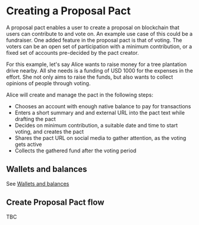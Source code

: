 # Creating a Proposal Pact

A proposal pact enables a user to create a proposal on blockchain that users can contribute to and vote on. An example use case of this could be a fundraiser. One added feature in the proposal pact is that of voting. The voters can be an open set of participation with a minimum contribution, or a fixed set of accounts pre-decided by the pact creator.

For this example, let's say Alice wants to raise money for a tree plantation drive nearby. All she needs is a funding of USD 1000 for the expenses in the effort. She not only aims to raise the funds, but also wants to collect opinions of people through voting.

Alice will create and manage the pact in the following steps:

 - Chooses an account with enough native balance to pay for transactions
 - Enters a short summary and and external URL into the pact text while drafting the pact
 - Decides on minimum contribution, a suitable date and time to start voting, and creates the pact
 - Shares the pact URL on social media to gather attention, as the voting gets active
 - Collects the gathered fund after the voting period

## Wallets and balances

See [Wallets and balances](/creating_gig_pact/#wallets-and-balances)

## Create Proposal Pact flow

TBC

